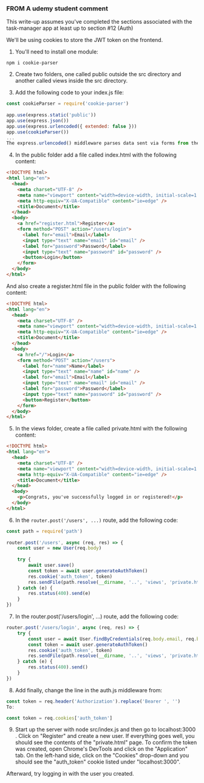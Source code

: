 
### FROM A udemy student comment

This write-up assumes you've completed the sections associated with the task-manager app at least up to section #12 (Auth)

We'll be using cookies to store the JWT token on the frontend.

1. You'll need to install one module:

`npm i cookie-parser`

2. Create two folders, one called public outside the src directory and another called views inside the src directory.

3. Add the following code to your index.js file:

```js
const cookieParser = require('cookie-parser')
 
app.use(express.static('public'))
app.use(express.json())
app.use(express.urlencoded({ extended: false }))
app.use(cookieParser())
...
The express.urlencoded() middleware parses data sent via forms from the frontend for us. Similarly, the cookie-parser middleware parses cookies sent with the forms.
```

4. In the public folder add a file called index.html with the following content:

```html
<!DOCTYPE html>
<html lang="en">
  <head>
    <meta charset="UTF-8" />
    <meta name="viewport" content="width=device-width, initial-scale=1.0" />
    <meta http-equiv="X-UA-Compatible" content="ie=edge" />
    <title>Document</title>
  </head>
  <body>
    <a href="register.html">Register</a>
    <form method="POST" action="/users/login">
      <label for="email">Email</label>
      <input type="text" name="email" id="email" />
      <label for="password">Password</label>
      <input type="text" name="password" id="password" />
      <button>Login</button>
    </form>
  </body>
</html>
```

And also create a register.html file in the public folder with the following content:

```html
<!DOCTYPE html>
<html lang="en">
  <head>
    <meta charset="UTF-8" />
    <meta name="viewport" content="width=device-width, initial-scale=1.0" />
    <meta http-equiv="X-UA-Compatible" content="ie=edge" />
    <title>Document</title>
  </head>
  <body>
    <a href="/">Login</a>
    <form method="POST" action="/users">
      <label for="name">Name</label>
      <input type="text" name="name" id="name" />
      <label for="email">Email</label>
      <input type="text" name="email" id="email" />
      <label for="password">Password</label>
      <input type="text" name="password" id="password" />
      <button>Register</button>
    </form>
  </body>
</html>
```

5. In the views folder, create a file called private.html with the following content:

```html
<!DOCTYPE html>
<html lang="en">
  <head>
    <meta charset="UTF-8" />
    <meta name="viewport" content="width=device-width, initial-scale=1.0" />
    <meta http-equiv="X-UA-Compatible" content="ie=edge" />
    <title>Document</title>
  </head>
  <body>
    <p>Congrats, you've successfully logged in or registered!</p>
  </body>
</html>
```



6. In the `router.post('/users', ...)` route, add the following code:

```js
const path = require('path')
 
router.post('/users', async (req, res) => {
    const user = new User(req.body)
 
    try {
        await user.save()
        const token = await user.generateAuthToken()
        res.cookie('auth_token', token)
        res.sendFile(path.resolve(__dirname, '..', 'views', 'private.html'))
    } catch (e) {
        res.status(400).send(e)
    }
})
```

7. In the router.post('/users/login', ...) route, add the following code:

```js
router.post('/users/login', async (req, res) => {
    try {
        const user = await User.findByCredentials(req.body.email, req.body.password)
        const token = await user.generateAuthToken()
        res.cookie('auth_token', token)
        res.sendFile(path.resolve(__dirname, '..', 'views', 'private.html'))
    } catch (e) {
        res.status(400).send()
    }
})
```

8. Add finally, change the line in the auth.js middleware from:

```js
const token = req.header('Authorization').replace('Bearer ', '')
To:

const token = req.cookies['auth_token']
```

9. Start up the server with node src/index.js and then go to localhost:3000 . Click on "Register" and create a new user. If everything goes well, you should see the contents of the "private.html" page. To confirm the token was created, open Chrome's DevTools and click on the "Application" tab. On the left-hand side, click on the "Cookies" drop-down and you should see the "auth_token" cookie listed under "localhost:3000".

Afterward, try logging in with the user you created.